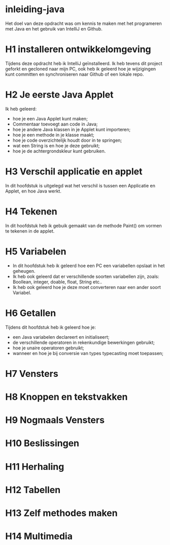 # inleiding-java
Het doel van deze opdracht was om kennis te maken met het programeren met Java en het gebruik van IntelliJ en Github. 

# H1 installeren ontwikkelomgeving
Tijdens deze opdracht heb ik IntelliJ geïnstalleerd. Ik heb tevens dit project geforkt en gecloned naar mijn PC, ook heb ik geleerd hoe je wijzigingen kunt committen en synchroniseren naar Github of een lokale repo.

# H2 Je eerste Java Applet
Ik heb geleerd: 
* hoe je een Java Applet kunt maken;
* Commentaar toevoegt aan code in Java;
* hoe je andere Java klassen in je Applet kunt importeren;
* hoe je een methode in je klasse maakt;
* hoe je code overzichtelijk houdt door in te springen;
* wat een String is en hoe je deze gebruikt;
* hoe je de achtergrondskleur kunt gebruiken.

# H3 Verschil applicatie en applet
In dit hoofdstuk is uitgelegd wat het verschil is tussen een Applicatie en Applet, en hoe Java werkt.

# H4 Tekenen
In dit hoofdstuk heb ik gebuik gemaakt van de methode Paint() om vormen te tekenen in de applet.

# H5 Variabelen
* In dit hoofdstuk heb ik geleerd hoe een PC een variabellen opslaat in het geheugen.
* Ik heb ook geleerd dat er verschillende soorten variabellen zijn, zoals: Boollean, integer, doable, float, String etc..
* Ik heb ook geleerd hoe je deze moet converteren naar een ander soort Variabel.

# H6 Getallen
Tijdens dit hoofdstuk heb ik geleerd hoe je:
* een Java variabelen declareert en initialiseert;
* de verschillende operatoren in rekenkundige bewerkingen gebruikt;
* hoe je unaire operatoren gebruikt;
* wanneer en hoe je bij conversie van types typecasting moet toepassen;

# H7 Vensters

# H8 Knoppen en tekstvakken

# H9 Nogmaals Vensters

# H10 Beslissingen

# H11 Herhaling

# H12 Tabellen

# H13 Zelf methodes maken

# H14 Multimedia


